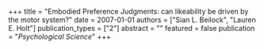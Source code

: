 +++
title = "Embodied Preference Judgments: can likeability be driven by the motor system?"
date = 2007-01-01
authors = ["Sian L. Beilock", "Lauren E. Holt"]
publication_types = ["2"]
abstract = ""
featured = false
publication = "*Psychological Science*"
+++

